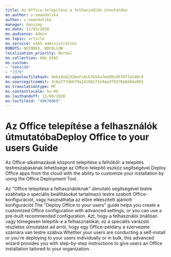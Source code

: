 ```yaml
---
title: Az Office telepítése a felhasználók útmutatóba
ms.author: v-smandalika
author: v-smandalika
manager: dansimp
ms.date: 12/03/2020
ms.audience: Admin
ms.topic: article
ms.service: o365-administration
ROBOTS: NOINDEX, NOFOLLOW
localization_priority: Normal
ms.collection: Adm_O365
ms.custom:
- "9004198"
- "7379"
ms.openlocfilehash: 4eb1deb2326afc8cb7b54a7ee89cd5f8f7a540c9
ms.sourcegitcommit: 3c6e777d6679a24108171e9aa3f9379a8d44e001
ms.translationtype: MT
ms.contentlocale: hu-HU
ms.lasthandoff: 12/09/2020
ms.locfileid: "49678069"
---
```

# <a name="deploy-office-to-your-users-guide"></a><span data-ttu-id="fa395-102">Az Office telepítése a felhasználók útmutatóba</span><span class="sxs-lookup"><span data-stu-id="fa395-102">Deploy Office to your users Guide</span></span>

<span data-ttu-id="fa395-103">Az Office-alkalmazások központi telepítése a felhőből: a telepítés testreszabásának lehetősége az Office-telepítő eszköz segítségével.</span><span class="sxs-lookup"><span data-stu-id="fa395-103">Deploy Office apps from the cloud with the ability to customize your installation by using the Office Deployment Tool.</span></span>

<span data-ttu-id="fa395-104">Az "Office telepítése a felhasználóknak" útmutató segítségével testre szabhatja a speciális beállításokat tartalmazó testre szabott Office-konfigurációt, vagy használhatja az előre elkészített ajánlott konfigurációt.</span><span class="sxs-lookup"><span data-stu-id="fa395-104">The "Deploy Office to your users" guide helps you create a customized Office configuration with advanced settings, or you can use a pre-built recommended configuration.</span></span> <span data-ttu-id="fa395-105">Azt, hogy a felhasználói önállóan vagy tömegesen telepítik-e a felhasználókat, ez a speciális varázsló részletes útmutatást ad arról, hogy egy Office-példány a szervezete számára van testre szabva.</span><span class="sxs-lookup"><span data-stu-id="fa395-105">Whether your users are conducting a self-install or you're deploying to your users individually or in bulk, this advanced wizard provides you with step-by-step instructions to give users an Office installation tailored to your organization.</span></span>